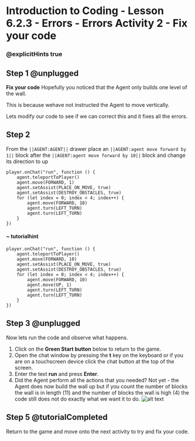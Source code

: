 # Introduction to Coding - Lesson 6.2.3 - Errors - Errors Activity 2 - Fix your code

### @explicitHints true

## Step 1 @unplugged
**Fix your code**
Hopefully you noticed that the Agent only builds one level of the wall. 

This is because wehave not instructed the Agent to move vertically.

Lets modify our code to see if we can correct this and it fixes all the errors.

## Step 2 
From the ``||AGENT:AGENT||`` drawer place an ``||AGENT:agent move forward by 1||`` block after the ``||AGENT:agent move forward by 10||`` block and change its direction to up


```template
player.onChat("run", function () {
    agent.teleportToPlayer()
    agent.move(FORWARD, 1)
    agent.setAssist(PLACE_ON_MOVE, true)
	agent.setAssist(DESTROY_OBSTACLES, true)
    for (let index = 0; index < 4; index++) {
		agent.move(FORWARD, 10)
    	agent.turn(LEFT_TURN)
		agent.turn(LEFT_TURN)
    }
})
```
#### ~ tutorialhint
```blocks
player.onChat("run", function () {
    agent.teleportToPlayer()
    agent.move(FORWARD, 10)
    agent.setAssist(PLACE_ON_MOVE, true)
	agent.setAssist(DESTROY_OBSTACLES, true)
    for (let index = 0; index < 4; index++) {
		agent.move(FORWARD, 10)
		agent.move(UP, 1)
    	agent.turn(LEFT_TURN)
		agent.turn(LEFT_TURN)
    }
})
```

## Step 3 @unplugged
Now lets run the code and observe what happens.
1. Click on the **Green Start button** below to return to the game.
2. Open the chat window by pressing the **t** key on the keyboard or if you are on a touchscreen device click the chat button at the top of the screen.
3. Enter the text **run** and press **Enter**.
4. Did the Agent perform all the actions that you needed?
Not yet - the Agent does now build the wall up but if you count the number of blocks the wall is in length (11) and the number of blocks the wall is high (4) the code still does not do exactly what we want it to do.
![alt text](https://introduction.codingcredentials.com/Lesson5/6.2.3/images/1.jpg?raw=true "Run")

## Step 5 @tutorialCompleted
Return to the game and move onto the next activity to try and fix your code.
